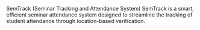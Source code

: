 SemTrack (Seminar Tracking and Attendance System)
SemTrack is a smart, efficient seminar attendance system designed to streamline the tracking of student attendance through location-based verification.
